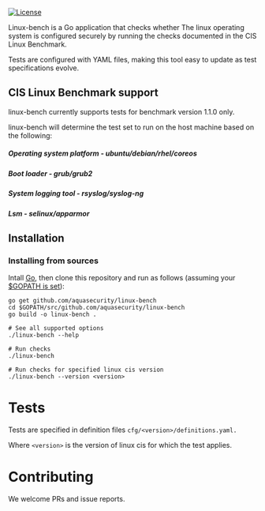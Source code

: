 [![License](https://img.shields.io/badge/License-Apache%202.0-blue.svg)](https://opensource.org/licenses/Apache-2.0)

Linux-bench is a Go application that checks whether The linux operating system is configured securely by running the checks documented in the CIS Linux Benchmark.

Tests are configured with YAML files, making this tool easy to update as test specifications evolve. 


## CIS Linux Benchmark support

linux-bench currently supports tests for benchmark version 1.1.0 only.

linux-bench will determine the test set to run on the host machine based on the following:
##### Operating system platform - ubuntu/debian/rhel/coreos
##### Boot loader - grub/grub2
##### System logging tool - rsyslog/syslog-ng
##### Lsm - selinux/apparmor


## Installation
### Installing from sources

Intall [Go](https://golang.org/doc/install), then
clone this repository and run as follows (assuming your [$GOPATH is set](https://github.com/golang/go/wiki/GOPATH)):

```shell
go get github.com/aquasecurity/linux-bench
cd $GOPATH/src/github.com/aquasecurity/linux-bench
go build -o linux-bench .

# See all supported options
./linux-bench --help

# Run checks
./linux-bench

# Run checks for specified linux cis version
./linux-bench --version <version>
```

# Tests
Tests are specified in definition files `cfg/<version>/definitions.yaml.`

Where `<version>` is the version of linux cis for which the test applies.

# Contributing
We welcome PRs and issue reports. 
